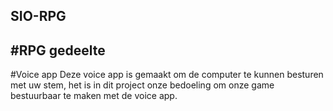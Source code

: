 ## SIO-RPG
#RPG gedeelte
---
#Voice app
Deze voice app is gemaakt om de computer te kunnen besturen met uw stem, het is in dit project onze bedoeling om onze game bestuurbaar te maken met de voice app.

